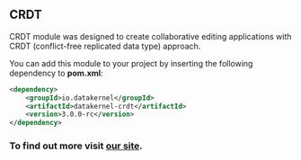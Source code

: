 ## CRDT

CRDT module was designed to create collaborative editing applications with CRDT (conflict-free replicated data type) approach.

You can add this module to your project by inserting the following dependency to **pom.xml**:
```xml
<dependency>
    <groupId>io.datakernel</groupId>
    <artifactId>datakernel-crdt</artifactId>
    <version>3.0.0-rc</version>
</dependency>
```
### To find out more visit [our site](https://datakernel.io/docs/cloud/crdt.html).

